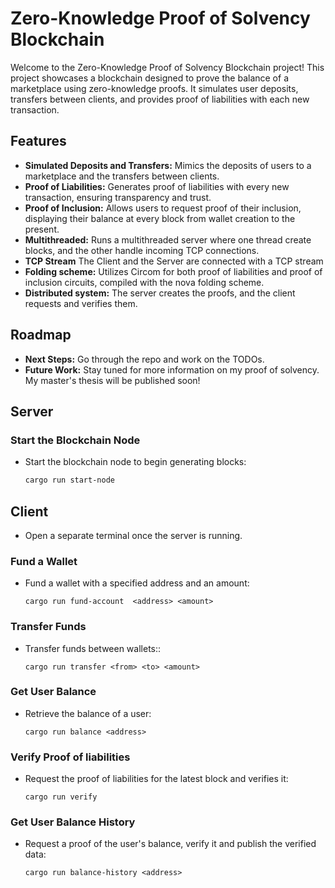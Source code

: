 # Zero-Knowledge Proof of Solvency Blockchain

Welcome to the Zero-Knowledge Proof of Solvency Blockchain project! This project showcases a blockchain designed to prove the balance of a marketplace using zero-knowledge proofs. It simulates user deposits, transfers between clients, and provides proof of liabilities with each new transaction.

## Features

- **Simulated Deposits and Transfers:** Mimics the deposits of users to a marketplace and the transfers between clients.
- **Proof of Liabilities:** Generates proof of liabilities with every new transaction, ensuring transparency and trust.
- **Proof of Inclusion:** Allows users to request proof of their inclusion, displaying their balance at every block from wallet creation to the present.
- **Multithreaded:** Runs a multithreaded server where one thread create blocks, and the other handle incoming TCP connections.
- **TCP Stream** The Client and the Server are connected with a TCP stream
- **Folding scheme:** Utilizes Circom for both proof of liabilities and proof of inclusion circuits, compiled with the nova folding scheme.
- **Distributed system:** The server creates the proofs, and the client requests and verifies them.

## Roadmap

- **Next Steps:** Go through the repo and work on the TODOs.
- **Future Work:** Stay tuned for more information on my proof of solvency. My master's thesis will be published soon!

## Server

### Start the Blockchain Node

- Start the blockchain node to begin generating blocks:
  ```sh
  cargo run start-node
  ```

## Client

- Open a separate terminal once the server is running.

### Fund a Wallet

- Fund a wallet with a specified address and an amount:
  ```
  cargo run fund-account  <address> <amount>
  ```

### Transfer Funds

- Transfer funds between wallets::
  ```
  cargo run transfer <from> <to> <amount>
  ```

### Get User Balance

- Retrieve the balance of a user:
  ```
  cargo run balance <address>
  ```

### Verify Proof of liabilities

- Request the proof of liabilities for the latest block and verifies it:
  ```
  cargo run verify
  ```

### Get User Balance History

- Request a proof of the user's balance, verify it and publish the verified data:
  ```
  cargo run balance-history <address>
  ```
